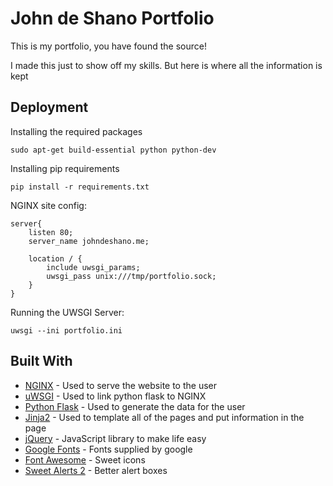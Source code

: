 # John de Shano Portfolio

This is my portfolio, you have found the source!

I made this just to show off my skills. But here is where all the information is kept

## Deployment

Installing the required packages

`sudo apt-get build-essential python python-dev`

Installing pip requirements

`pip install -r requirements.txt`

NGINX site config:

```
server{ 
	listen 80; 
	server_name johndeshano.me; 

	location / { 
		include uwsgi_params; 
		uwsgi_pass unix:///tmp/portfolio.sock; 
	} 
}
```

Running the UWSGI Server:

`uwsgi --ini portfolio.ini`

## Built With

* [NGINX](https://www.nginx.com/) - Used to serve the website to the user
* [uWSGI](https://uwsgi-docs.readthedocs.io/en/latest/) - Used to link python flask to NGINX
* [Python Flask](http://flask.pocoo.org/) - Used to generate the data for the user
* [Jinja2](http://jinja.pocoo.org/) - Used to template all of the pages and put information in the page
* [jQuery](http://jquery.com/) - JavaScript library to make life easy
* [Google Fonts](https://fonts.google.com/) - Fonts supplied by google
* [Font Awesome](https://fontawesome.com/) - Sweet icons
* [Sweet Alerts 2](https://sweetalert2.github.io/) - Better alert boxes
